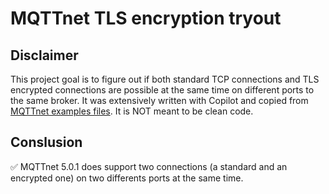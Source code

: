 # MQTTnet TLS encryption tryout

## Disclaimer
This project goal is to figure out if both standard TCP connections and TLS encrypted connections are possible at the same time on different ports to the same broker.
It was extensively written with Copilot and copied from [MQTTnet examples files](https://github.com/dotnet/MQTTnet/tree/master/Samples). It is NOT meant to be clean code.

## Conslusion
✅ MQTTnet 5.0.1 does support two connections (a standard and an encrypted one) on two differents ports at the same time.